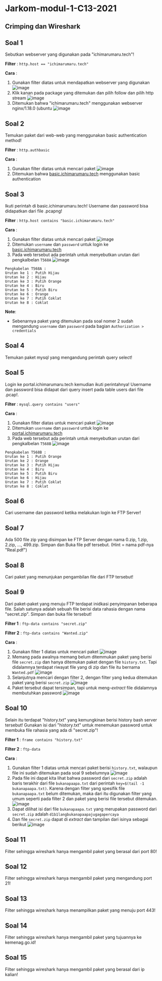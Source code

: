 # Jarkom-modul-1-C13-2021

## Crimping dan Wireshark

## Soal 1

Sebutkan webserver yang digunakan pada "ichimarumaru.tech"!

**Filter** : `http.host == "ichimarumaru.tech"`

**Cara** :
1. Gunakan filter diatas untuk mendapatkan webserver yang digunakan
![image](https://github.com/mirzaq19/Jarkom-modul-1-C13-2021/blob/main/image/1%20awal.png)
2. Klik kanan pada package yang ditemukan dan pilih follow dan pilih http stream
![image](https://github.com/mirzaq19/Jarkom-modul-1-C13-2021/blob/main/image/1%20tengah.png)
3. Ditemukan bahwa "ichimarumaru.tech" menggunakan webserver nginx/1.18.0 (ubuntu
![image](https://github.com/mirzaq19/Jarkom-modul-1-C13-2021/blob/main/image/1%20akhir.png)

## Soal 2

Temukan paket dari web-web yang menggunakan basic authentication method!

**Filter** : `http.authbasic`

**Cara** :
1. Gunakan filter diatas untuk mencari paket
![image](https://user-images.githubusercontent.com/40484843/134595307-5b181014-e56e-4c29-b5ce-1d4103ecc368.png)
2. Ditemukan bahwa [basic.ichimarumaru.tech](http://basic.ichimarumaru.tech) menggunakan basic authentication

## Soal 3

Ikuti perintah di basic.ichimarumaru.tech! Username dan password bisa didapatkan dari file .pcapng!

**Filter** : `http.host contains "basic.ichimarumaru.tech"`

**Cara** :
1. Gunakan filter diatas untuk mencari paket
![image](https://user-images.githubusercontent.com/40484843/134595541-26bc7cfa-06d2-4be4-9fb2-13ffb100aa73.png)
2. Ditemukan ```username``` dan ```password``` untuk login ke [basic.ichimarumaru.tech](http://basic.ichimarumaru.tech)
3. Pada web tersebut ada perintah untuk menyebutkan urutan dari pengkalbelan ```T568A```
![image](https://user-images.githubusercontent.com/40484843/134596338-c4dd472b-73b5-4fb4-8a2a-e684e0c3d4a7.png)

```
Pengkabelan T568A :
Urutan ke 1 : Putih Hijau
Urutan ke 2 : Hijau
Urutan ke 3 : Putih Orange
Urutan ke 4 : Biru
Urutan ke 5 : Putih Biru
Urutan ke 6 : Orange
Urutan ke 7 : Putih Coklat
Urutan ke 8 : Coklat
```

**Note**:
- Sebenarnya paket yang ditemukan pada soal nomer 2 sudah mengandung ```username``` dan ```password``` pada bagian ```Authorization > credentials```

## Soal 4

Temukan paket mysql yang mengandung perintah query select!

## Soal 5

Login ke portal.ichimarumaru.tech kemudian ikuti perintahnya! Username dan password bisa didapat dari query insert pada table users dari file .pcap!.

**Filter** : `mysql.query contains "users"`

**Cara** :
1. Gunakan filter diatas untuk mencari paket
![image](https://user-images.githubusercontent.com/40484843/134596115-761a6302-3107-4d8c-8052-de0b6db4c8cb.png)
2. Ditemukan ```username``` dan ```password``` untuk login ke [portal.ichimarumaru.tech](http://portal.ichimarumaru.tech)
3. Pada web tersebut ada perintah untuk menyebutkan urutan dari pengkalbelan ```T568B```
![image](https://user-images.githubusercontent.com/40484843/134597047-d5d9f6fb-6ce4-4816-9c5d-03ec626d20c3.png)

```
Pengkabelan T568B :
Urutan ke 1 : Putih Orange
Urutan ke 2 : Orange
Urutan ke 3 : Putih Hijau
Urutan ke 4 : Biru
Urutan ke 5 : Putih Biru
Urutan ke 6 : Hijau
Urutan ke 7 : Putih Coklat
Urutan ke 8 : Coklat
```

## Soal 6

Cari username dan password ketika melakukan login ke FTP Server!

## Soal 7

Ada 500 file zip yang disimpan ke FTP Server dengan nama 0.zip, 1.zip, 2.zip, ..., 499.zip. Simpan dan Buka file pdf tersebut. (Hint = nama pdf-nya "Real.pdf")

## Soal 8

Cari paket yang menunjukan pengambilan file dari FTP tersebut!

## Soal 9

Dari paket-paket yang menuju FTP terdapat inidkasi penyimpanan beberapa file. Salah satunya adalah sebuah file berisi data rahasia dengan nama "secret.zip". Simpan dan buka file tersebut!

**Filter 1** : `ftp-data contains "secret.zip"`

**Filter 2** : `ftp-data contains "Wanted.zip"`

**Cara** :
1. Gunakan filter 1 diatas untuk mencari paket
![image](https://user-images.githubusercontent.com/40484843/134597382-2041012e-015c-42ba-b985-cb786bb3302e.png)
2. Memang pada awalnya memang belum ditemmukan paket yang berisi file `secret.zip` dan hanya ditemukan paket dengan file `history.txt`. Tapi didalamnya terdapat riwayat file yang di zip dan file itu bernama `Wanted.pdf`
![image](https://user-images.githubusercontent.com/40484843/134597759-eb9f5283-50f1-4809-887f-01732da07fb8.png)
3. Selanjutnya mencari dengan filter 2, dengan filter yang kedua ditemukan paket yang berisi `secret.zip`
![image](https://user-images.githubusercontent.com/40484843/134598058-1079484b-4718-4316-a316-8fca2e1a87ce.png)
4. Paket tersebut dapat tersimpan, tapi untuk meng-*extract* file didalamnya membutuhkan password
![image](https://user-images.githubusercontent.com/40484843/134598266-ad9df7dc-dcda-43f7-9bbf-daccbd45813c.png)

## Soal 10

Selain itu terdapat "history.txt" yang kemungkinan berisi history bash server tersebut! Gunakan isi dari "history.txt" untuk menemukan password untuk membuka file rahasia yang ada di "secret.zip"!

**Filter 1** : `frame contains "history.txt"`

**Filter 2** : `ftp-data`

**Cara** :
1. Gunakan filter 1 diatas untuk mencari paket berisi `history.txt`, walaupun file ini sudah ditemukan pada soal 9 sebelumnya
![image](https://user-images.githubusercontent.com/40484843/134598830-f3c8ce1d-c24f-4196-bb5a-7a0ae2572cd4.png)
2. Pada file ini dapat kita lihat bahwa password dari `secret.zip` adalah baris terakhir dari file `bukanapaapa.txt` dari perintah `key=$(tail -1 bukanapaapa.txt)`. Karena dengan filter yang spesifik file `bukanapaapa.txt` belum ditemukan, maka dari itu digunakan filter yang umum seperti pada filter 2 dan paket yang berisi file tersebut ditemukan.
![image](https://user-images.githubusercontent.com/40484843/134599157-912769a1-4053-4517-8ab1-34ece6aef936.png)
3. Dapat dilihat isi dari file `bukanapaapa.txt` yang merupakan password dari `secret.zip` adalah `d1b1langbukanapaapajugagapercaya`
4. Dan file `secret.zip` dapat di *extract* dan tampilan dari isinya sebagai berikut
![image](https://user-images.githubusercontent.com/40484843/134599513-f1345d31-2654-4901-a21f-ac82458d5520.png)


## Soal 11

Filter sehingga wireshark hanya mengambil paket yang berasal dari port 80!

## Soal 12

Filter sehingga wireshark hanya mengambil paket yang mengandung port 21!

## Soal 13

Filter sehingga wireshark hanya menampilkan paket yang menuju port 443!

## Soal 14

Filter sehingga wireshark hanya mengambil paket yang tujuannya ke kemenag.go.id!

## Soal 15

Filter sehingga wireshark hanya mengambil paket yang berasal dari ip kalian!
